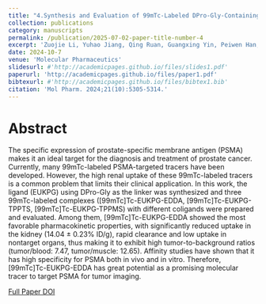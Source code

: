 ```yaml
---
title: "4.Synthesis and Evaluation of 99mTc-Labeled DPro-Gly-Containing Tracers Targeting PSMA"
collection: publications
category: manuscripts
permalink: /publication/2025-07-02-paper-title-number-4
excerpt: 'Zuojie Li, Yuhao Jiang, Qing Ruan, Guangxing Yin, Peiwen Han, Xiaojiang Duan, Junbo Zhang'
date: 2024-10-7
venue: 'Molecular Pharmaceutics'
slidesurl: #'http://academicpages.github.io/files/slides1.pdf'
paperurl: 'http://academicpages.github.io/files/paper1.pdf'
bibtexurl: #'http://academicpages.github.io/files/bibtex1.bib'
citation: 'Mol Pharm. 2024;21(10):5305-5314.'
---
```

# Abstract
The specific expression of prostate-specific membrane antigen (PSMA) makes it an ideal target for the diagnosis and treatment of prostate cancer. Currently, many 99mTc-labeled PSMA-targeted tracers have been developed. However, the high renal uptake of these 99mTc-labeled tracers is a common problem that limits their clinical application. In this work, the ligand (EUKPG) using DPro-Gly as the linker was synthesized and three 99mTc-labeled complexes ([99mTc]Tc-EUKPG-EDDA, [99mTc]Tc-EUKPG-TPPTS, [99mTc]Tc-EUKPG-TPPMS) with different coligands were prepared and evaluated. Among them, [99mTc]Tc-EUKPG-EDDA showed the most favorable pharmacokinetic properties, with significantly reduced uptake in the kidney (14.04 ± 0.23% ID/g), rapid clearance and low uptake in nontarget organs, thus making it to exhibit high tumor-to-background ratios (tumor/blood: 7.47, tumor/muscle: 12.65). Affinity studies have shown that it has high specificity for PSMA both in vivo and in vitro. Therefore, [99mTc]Tc-EUKPG-EDDA has great potential as a promising molecular tracer to target PSMA for tumor imaging.


[Full Paper DOI](https://pubs.acs.org/doi/10.1021/acs.molpharmaceut.4c00799)

